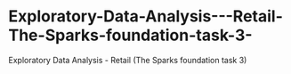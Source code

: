 # Exploratory-Data-Analysis---Retail-The-Sparks-foundation-task-3-
Exploratory Data Analysis - Retail (The Sparks foundation task 3)
